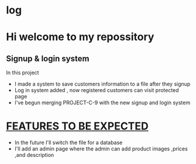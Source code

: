# log

<h1>Hi welcome to my repossitory</h1>
<h2>Signup & login system</h2>
<P>In this project</p>
<ul>
<li>I made a system to save customers information to a file after they signup</li>
<li>Log in system added , now registered customers can visit protected page</li>
<li>I've begun merging PROJECT-C-9 with the new signup and login system</li>
</ul>
<h1><u>FEATURES TO BE EXPECTED</u></h1>
<ul>
<li>In the future I'll switch the  file for a database</li>
<li>I'll add an admin page where the admin can add product images ,prices ,and description</li>
</ul>
